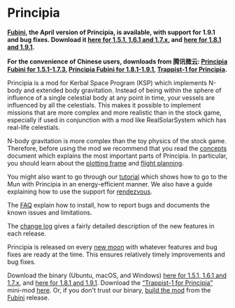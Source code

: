# Principia

**[Fubini](https://github.com/mockingbirdnest/Principia/wiki/Change-Log#fubini), the April version of Principia, is available, with support for 1.9.1 and bug fixes.  Download it [here for 1.5.1, 1.6.1 and 1.7.x](https://bit.ly/2xK5dXJ), and [here for 1.8.1 and 1.9.1](https://bit.ly/34O0BMc).**

**For the convenience of Chinese users, downloads from 腾讯微云: [Principia Fubini for 1.5.1-1.7.3](https://share.weiyun.com/5OJQZ2K),  [Principia Fubini for 1.8.1-1.9.1](https://share.weiyun.com/5CI5PLL), [Trappist-1 for Principia](https://share.weiyun.com/5wVtWYQ).**

Principia is a mod for Kerbal Space Program (KSP) which implements N-body and extended body gravitation.  Instead of being within the sphere of influence of a single celestial body at any point in time, your vessels are influenced by all the celestials.  This makes it possible to implement missions that are more complex and more realistic than in the stock game, especially if used in conjunction with a mod like RealSolarSystem which has real-life celestials.

N-body gravitation is more complex than the toy physics of the stock game.  Therefore, before using the mod we recommend that you read the [concepts](https://github.com/mockingbirdnest/Principia/wiki/Concepts) document which explains the most important parts of Principia.  In particular, you should learn about the [plotting frame](https://github.com/mockingbirdnest/Principia/wiki/Concepts#plotting-frame) and [flight planning](https://github.com/mockingbirdnest/Principia/wiki/Concepts#flight-planning).

You might also want to go through our
[tutorial](https://github.com/mockingbirdnest/Principia/wiki/A-guide-to-going-to-the-Mun-with-Principia) which shows how 
to go to the Mun with Principia in an energy-efficient manner.  We also have a guide explaining how to use the support for [rendezvous](https://github.com/mockingbirdnest/Principia/wiki/A-guide-to-performing-low-orbit-rendezvous).

The [FAQ](https://github.com/mockingbirdnest/Principia/wiki/Installing,-reporting-bugs,-and-frequently-asked-questions) explain how to install, how to report bugs and documents the known issues and limitations.

The [change log](https://github.com/mockingbirdnest/Principia/wiki/Change-Log) gives a fairly detailed description of the new features in each release.

Principia is released on every [new moon](https://en.wikipedia.org/wiki/New_moon) with whatever features and bug fixes are ready at the time.  This ensures relatively timely improvements and bug fixes.

Download the binary (Ubuntu, macOS, and Windows) [here for 1.5.1, 1.6.1 and 1.7.x](https://bit.ly/2xK5dXJ), and [here for 1.8.1 and 1.9.1](https://bit.ly/34O0BMc).  Download the [“Trappist-1 for Principia”](https://github.com/mockingbirdnest/Principia/wiki/Installing,-reporting-bugs,-and-frequently-asked-questions#installing-trappist-1-for-principia) mini-mod [here](https://bit.ly/2ZHf3Tt).  Or, if you don't trust our binary, [build the mod](https://github.com/mockingbirdnest/Principia/blob/master/documentation/Setup.md) from the [Fubini](https://github.com/mockingbirdnest/Principia/releases/tag/2020042302-Fubini) release.
